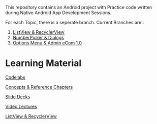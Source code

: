 This repository contains an Android project with Practice code written during Native Android App Development Sessions.

For each Topic, there is a seperate branch. Current Branches are :

1. [ListView & RecyclerView](https://github.com/lswarnkar1/NAAD-Sessions-Practice/tree/listview_recyclerview)
2. [NumberPicker & Dialogs](https://github.com/lswarnkar1/NAAD-Sessions-Practice/tree/number_picker_and_dialogs)
3. [Options Menu & Admin eCom 1.0](https://github.com/lswarnkar1/NAAD-Sessions-Practice/tree/menus)

# Learning Material

[Codelabs](https://developer.android.com/courses/fundamentals-training/toc-v2https://developer.android.com/courses/fundamentals-training/toc-v2)

[Concepts & Reference Chapters](https://google-developer-training.github.io/android-developer-fundamentals-course-concepts-v2/index.html)

[Slide Decks](https://drive.google.com/corp/drive/folders/1eu-LXxiHocSktGYpG04PfE9Xmr_pBY5P)

[Video Lectures](https://www.youtube.com/playlist?list=PLlyCyjh2pUe9wv-hU4my-Nen_SvXIzxGB)

[ListView & RecyclerView](https://www.notion.so/ListView-RecyclerView-b56c9d266d124b03b35b8e75775b6a91#26d2e7c146e341a3a231417990350d37)
